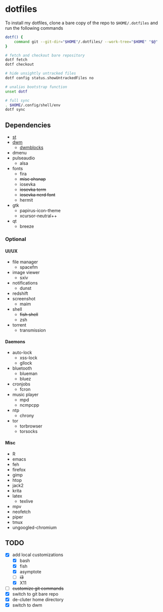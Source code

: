 # dotfiles

To install my dotfiles, clone a bare copy of the repo to `$HOME/.dotfiles` and run the
following commands
```sh
dotf() {
    command git --git-dir="$HOME"/.dotfiles/ --work-tree="$HOME" "$@"
}

# fetch and checkout bare repository
dotf fetch
dotf checkout

# hide unsightly untracked files
dotf config status.showUntrackedFiles no

# unalias bootstrap function
unset dotf

# full sync
. $HOME/.config/shell/env
dotf sync
```

## Dependencies

- [st](https://gitlab.com/i3wgnit/st-twl)
- [dwm](https://gitlab.com/i3wgnit/dwm-twl)
  - [dwmblocks](https://gitlab.com/i3wgnit/dwmblocks-twl)
- dmenu
- pulseaudio
  - alsa
- fonts
  - fira
  - ~~misc ohsnap~~
  - iosevka
  - ~~iosevka term~~
  - ~~iosevka nerd font~~
  - hermit
- gtk
  - papirus-icon-theme
  - xcursor-neutral++
- qt
  - breeze

### Optional

#### UI/UX

- file manager
  - spacefm
- image viewer
  - sxiv
- notifications
  - dunst
- redshift
- screenshot
  - maim
- shell
  - ~~fish shell~~
  - zsh
- torrent
  - transmission

#### Daemons

- auto-lock
  - xss-lock
  - gllock
- bluetooth
  - blueman
  - bluez
- cronjobs
  - fcron
- music player
  - mpd
  - ncmpcpp
- ntp
  - chrony
- tor
  - torbrowser
  - torsocks

#### Misc

- R
- emacs
- feh
- firefox
- gimp
- htop
- jack2
- krita
- latex
  - texlive
- mpv
- neofetch
- piper
- tmux
- ungoogled-chromium

## TODO

- [x] add local customizations
  - [x] bash
  - [x] fish
  - [x] asymptote
  - [ ] ~~i3~~
  - [x] X11
- [ ] ~~customize git commands~~
- [x] switch to git bare repo
- [x] de-cluter home directory
- [x] switch to dwm
